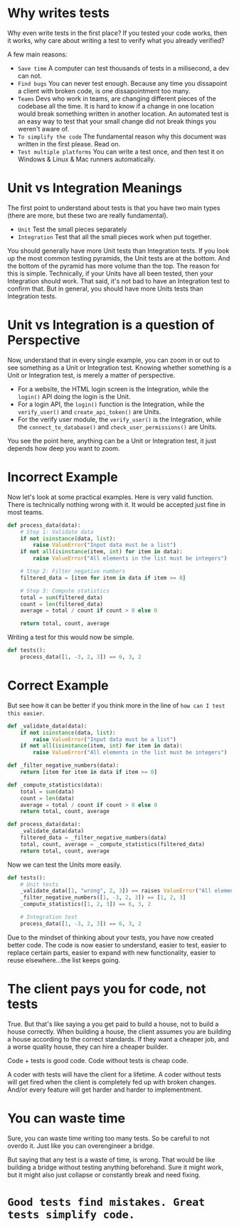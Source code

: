 # Why writes tests

Why even write tests in the first place? If you tested your code works, then it works, why care about writing a test to verify what you already verified?

A few main reasons:
- `Save time` A computer can test thousands of tests in a milisecond, a dev can not.
- `Find bugs` You can never test enough. Because any time you dissapoint a client with broken code, is one dissapointment too many.
- `Teams` Devs who work in teams, are changing different pieces of the codebase all the time. It is hard to know if a change in one location would break something written in another location. An automated test is an easy way to test that your small change did not break things you weren't aware of.
- `To simplify the code` The fundamental reason why this document was written in the first please. Read on. 
- `Test multiple platforms` You can write a test once, and then test it on Windows & Linux & Mac runners automatically.

# Unit vs Integration Meanings

The first point to understand about tests is that you have two main types (there are more, but these two are really fundamental).

- `Unit` Test the small pieces separately
- `Integration` Test that all the small pieces work when put together.

You should generally have more Unit tests than Integration tests. If you look up the most common testing pyramids, the Unit tests are at the bottom. And the bottom of the pyramid has more volume than the top. The reason for this is simple. Technically, if your Units have all been tested, then your Integration should work. That said, it's not bad to have an Integration test to confirm that. But in general, you should have more Units tests than Integration tests.

# Unit vs Integration is a question of Perspective

Now, understand that in every single example, you can zoom in or out to see something as a Unit or Integration test. Knowing whether something is a Unit or Integration test, is merely a matter of perspective.

- For a website, the HTML login screen is the Integration, while the `login()` API doing the login is the Unit.
- For a login API, the `login()` function is the Integration, while the `verify_user()` and `create_api_token()` are Units.
- For the verify user module, the `verify_user()` is the Integration, while the `connect_to_database()` and `check_user_permissions()` are Units.

You see the point here, anything can be a Unit or Integration test, it just depends how deep you want to zoom.

# Incorrect Example

Now let's look at some practical examples. Here is very valid function. There is technically nothing wrong with it. It would be accepted just fine in most teams.

```python
def process_data(data):
    # Step 1: Validate data
    if not isinstance(data, list):
        raise ValueError("Input data must be a list")
    if not all(isinstance(item, int) for item in data):
        raise ValueError("All elements in the list must be integers")

    # Step 2: Filter negative numbers
    filtered_data = [item for item in data if item >= 0]

    # Step 3: Compute statistics
    total = sum(filtered_data)
    count = len(filtered_data)
    average = total / count if count > 0 else 0

    return total, count, average
```

Writing a test for this would now be simple.

```python
def tests():
    process_data([1, -3, 2, 3]) == 6, 3, 2
```

# Correct Example

But see how it can be better if you think more in the line of `how can I test this easier`.

```python
def _validate_data(data):
    if not isinstance(data, list):
        raise ValueError("Input data must be a list")
    if not all(isinstance(item, int) for item in data):
        raise ValueError("All elements in the list must be integers")

def _filter_negative_numbers(data):
    return [item for item in data if item >= 0]

def _compute_statistics(data):
    total = sum(data)
    count = len(data)
    average = total / count if count > 0 else 0
    return total, count, average

def process_data(data):
    _validate_data(data)
    filtered_data = _filter_negative_numbers(data)
    total, count, average = _compute_statistics(filtered_data)
    return total, count, average
```

Now we can test the Units more easily.

```python
def tests():
    # Unit tests
    _validate_data([1, "wrong", 2, 3]) == raises ValueError("All elements in the list must be integers")
    _filter_negative_numbers([1, -3, 2, 3]) == [1, 2, 3]
    _compute_statistics([1, 2, 3]) == 6, 3, 2

    # Integration test
    process_data([1, -3, 2, 3]) == 6, 3, 2
```

Due to the mindset of thinking about your tests, you have now created better code. The code is now easier to understand, easier to test, easier to replace certain parts, easier to expand with new functionality, easier to reuse elsewhere...the list keeps going.

# The client pays you for code, not tests

True. But that's like saying a you get paid to build a house, not to build a house correctly. When building a house, the client assumes you are building a house according to the correct standards. If they want a cheaper job, and a worse quality house, they can hire a cheaper builder.

Code + tests is good code. Code without tests is cheap code.

A coder with tests will have the client for a lifetime. A coder without tests will get fired when the client is completely fed up with broken changes. And/or every feature will get harder and harder to implementment.

# You can waste time

Sure, you can waste time writing too many tests. So be careful to not overdo it. Just like you can overengineer a bridge.

But saying that any test is a waste of time, is wrong. That would be like building a bridge without testing anything beforehand. Sure it might work, but it might also just collapse or constantly break and need fixing.

# `Good tests find mistakes. Great tests simplify code.`